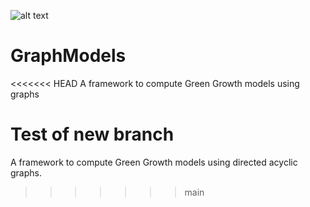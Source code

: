 ![alt text](http://greengrowthindex.gggi.org/wp-content/uploads/2019/09/LOGO_GGGI_GREEN_350x131px_002trans_Prancheta-1.png)

# GraphModels
<<<<<<< HEAD
A framework to compute Green Growth models using graphs

Test of new branch
=======
A framework to compute Green Growth models using directed acyclic graphs.
>>>>>>> main
